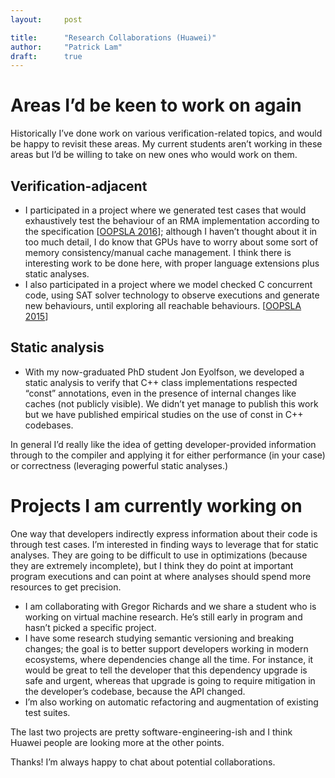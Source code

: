 ```yaml
---
layout:     post

title:      "Research Collaborations (Huawei)"
author:     "Patrick Lam"
draft:      true
---
```


# Areas I’d be keen to work on again

Historically I’ve done work on various verification-related topics, and would be happy to revisit these areas. My current students aren’t working in these areas but I’d be willing to take on new ones who would work on them.

## Verification-adjacent
* I participated in a project where we generated test cases that would exhaustively test the behaviour of an RMA implementation according to the specification [[OOPSLA 2016](/papers/16.oopsla.rma-alloy.pdf)]; although I haven’t thought about it in too much detail, I do know that GPUs have to worry about some sort of memory consistency/manual cache management. I think there is interesting work to be done here, with proper language extensions plus static analyses.
* I also participated in a project where we model checked C concurrent code, using SAT solver technology to observe executions and generate new behaviours, until exploring all reachable behaviours. [[OOPSLA 2015](/papers/15.oopsla.satcheck.pdf)]

## Static analysis
* With my now-graduated PhD student Jon Eyolfson, we developed a static analysis to verify that C++ class implementations respected “const” annotations, even in the presence of internal changes like caches (not publicly visible). We didn’t yet manage to publish this work but we have published empirical studies on the use of const in C++ codebases.

In general I’d really like the idea of getting developer-provided information through to the compiler and applying it for either performance (in your case) or correctness (leveraging powerful static analyses.)

# Projects I am currently working on
One way that developers indirectly express information about their code is through test cases. I’m interested in finding ways to leverage that for static analyses. They are going to be difficult to use in optimizations (because they are extremely incomplete), but I think they do point at important program executions and can point at where analyses should spend more resources to get precision.

* I am collaborating with Gregor Richards and we share a student who is working on virtual machine research. He’s still early in program and hasn’t picked a specific project.
* I have some research studying semantic versioning and breaking changes; the goal is to better support developers working in modern ecosystems, where dependencies change all the time. For instance, it would be great to tell the developer that this dependency upgrade is safe and urgent, whereas that upgrade is going to require mitigation in the developer’s codebase, because the API changed.
* I’m also working on automatic refactoring and augmentation of existing test suites.

The last two projects are pretty software-engineering-ish and I think Huawei people are looking more at the other points.

Thanks! I’m always happy to chat about potential collaborations.

